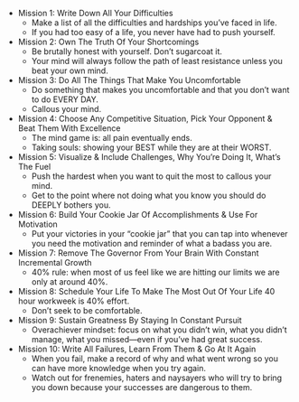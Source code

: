 * Mission 1: Write Down All Your Difficulties
  * Make a list of all the difficulties and hardships you’ve faced in life.
  * If you had too easy of a life, you never have had to push yourself.
* Mission 2: Own The Truth Of Your Shortcomings
  * Be brutally honest with yourself. Don’t sugarcoat it.
  * Your mind will always follow the path of least resistance unless you beat your own mind.
* Mission 3: Do All The Things That Make You Uncomfortable
  * Do something that makes you uncomfortable and that you don’t want to do EVERY DAY.
  * Callous your mind.
* Mission 4: Choose Any Competitive Situation, Pick Your Opponent & Beat Them With Excellence
  * The mind game is: all pain eventually ends.
  * Taking souls: showing your BEST while they are at their WORST.
* Mission 5: Visualize & Include Challenges, Why You’re Doing It, What’s The Fuel
  * Push the hardest when you want to quit the most to callous your mind.
  * Get to the point where not doing what you know you should do DEEPLY bothers you.
* Mission 6: Build Your Cookie Jar Of Accomplishments & Use For Motivation
  * Put your victories in your “cookie jar” that you can tap into whenever you need the motivation and reminder of what a badass you are.
* Mission 7: Remove The Governor From Your Brain With Constant Incremental Growth
  * 40% rule: when most of us feel like we are hitting our limits we are only at around 40%.
* Mission 8: Schedule Your Life To Make The Most Out Of Your Life 40 hour workweek is 40% effort.
  * Don’t seek to be comfortable.
* Mission 9: Sustain Greatness By Staying In Constant Pursuit
  * Overachiever mindset: focus on what you didn’t win, what you didn’t manage, what you missed—even if you’ve had great success.
* Mission 10: Write All Failures, Learn From Them & Go At It Again
  * When you fail, make a record of why and what went wrong so you can have more knowledge when you try again.
  * Watch out for frenemies, haters and naysayers who will try to bring you down because your successes are dangerous to them.
